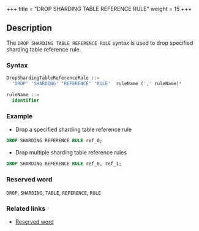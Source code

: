 +++
title = "DROP SHARDING TABLE REFERENCE RULE"
weight = 15
+++

## Description

The `DROP SHARDING TABLE REFERENCE RULE` syntax is used to drop specified sharding table reference rule.

### Syntax

```sql
DropShardingTableReferenceRule ::=
  'DROP' 'SHARDING' 'REFERENCE' 'RULE'  ruleName (',' ruleName)*

ruleName ::=
  identifier
```

### Example

- Drop a specified sharding table reference rule

```sql
DROP SHARDING REFERENCE RULE ref_0;
```

- Drop multiple sharding table reference rules

```sql
DROP SHARDING REFERENCE RULE ref_0, ref_1;
```

### Reserved word

`DROP`, `SHARDING`, `TABLE`, `REFERENCE`, `RULE`

### Related links

- [Reserved word](/en/reference/distsql/syntax/reserved-word/)
